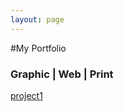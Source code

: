 ```yaml
---
layout: page
---
```


#My Portfolio

### Graphic | Web | Print



[project1](http://valesbc.github.io/project1)
